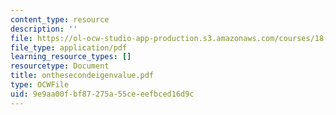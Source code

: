 ```yaml
---
content_type: resource
description: ''
file: https://ol-ocw-studio-app-production.s3.amazonaws.com/courses/18-996-random-matrix-theory-and-its-applications-spring-2004/9e9aa00fbf87275a55ceeefbced16d9c_onthesecondeigenvalue.pdf
file_type: application/pdf
learning_resource_types: []
resourcetype: Document
title: onthesecondeigenvalue.pdf
type: OCWFile
uid: 9e9aa00f-bf87-275a-55ce-eefbced16d9c
---
```

